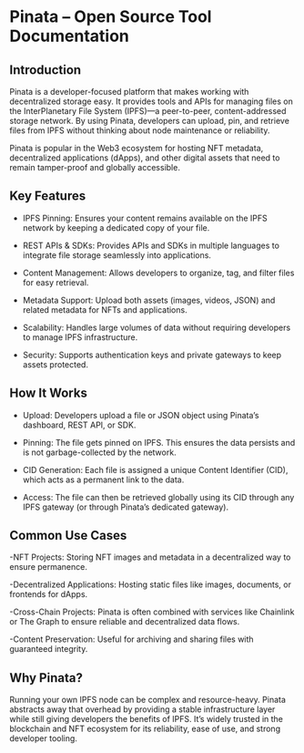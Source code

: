 # Pinata – Open Source Tool Documentation
## Introduction

Pinata is a developer-focused platform that makes working with decentralized storage easy. It provides tools and APIs for managing files on the InterPlanetary File System (IPFS)—a peer-to-peer, content-addressed storage network. By using Pinata, developers can upload, pin, and retrieve files from IPFS without thinking about node maintenance or reliability.

Pinata is popular in the Web3 ecosystem for hosting NFT metadata, decentralized applications (dApps), and other digital assets that need to remain tamper-proof and globally accessible.

## Key Features

- IPFS Pinning: Ensures your content remains available on the IPFS network by keeping a dedicated copy of your file.

- REST APIs & SDKs: Provides APIs and SDKs in multiple languages to integrate file storage seamlessly into applications.

- Content Management: Allows developers to organize, tag, and filter files for easy retrieval.

- Metadata Support: Upload both assets (images, videos, JSON) and related metadata for NFTs and applications.

- Scalability: Handles large volumes of data without requiring developers to manage IPFS infrastructure.

- Security: Supports authentication keys and private gateways to keep assets protected.

## How It Works

- Upload: Developers upload a file or JSON object using Pinata’s dashboard, REST API, or SDK.

- Pinning: The file gets pinned on IPFS. This ensures the data persists and is not garbage-collected by the network.

- CID Generation: Each file is assigned a unique Content Identifier (CID), which acts as a permanent link to the data.

- Access: The file can then be retrieved globally using its CID through any IPFS gateway (or through Pinata’s dedicated gateway).

## Common Use Cases

-NFT Projects: Storing NFT images and metadata in a decentralized way to ensure permanence.

-Decentralized Applications: Hosting static files like images, documents, or frontends for dApps.

-Cross-Chain Projects: Pinata is often combined with services like Chainlink or The Graph to ensure reliable and decentralized data flows.

-Content Preservation: Useful for archiving and sharing files with guaranteed integrity.

## Why Pinata?

Running your own IPFS node can be complex and resource-heavy. Pinata abstracts away that overhead by providing a stable infrastructure layer while still giving developers the benefits of IPFS. It’s widely trusted in the blockchain and NFT ecosystem for its reliability, ease of use, and strong developer tooling.